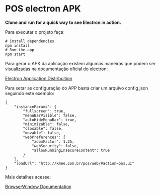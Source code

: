 # POS electron APK

**Clone and run for a quick way to see Electron in action.**

Para executar o projeto faça:

```
# Install dependencies
npm install
# Run the app
npm start
```

Para gerar o APK da aplicação existem algumas maneiras que podem ser visualizadas na documentação oficial do electron:

[Electron Application Distribuition](https://www.electronjs.org/docs/latest/tutorial/application-distribution) 


Para setar as configuração do APP basta criar um arquivo config.json seguindo este exemplo:

```
{
    "instanceParams": {
        "fullscreen": true,
        "menuBarVisible": false,
        "autoHideMenuBar": true,
        "minimizable": false,
        "closable": false,
        "movable": false,
        "webPreferences": {
            "zoomFactor": 1.25,
            "webSecurity": false,
            "allowRunningInsecureContent": true
        }
    },
    "loadUrl": "http://kmee.com.br/pos/web/#action=pos.ui"
}
```

Mais detalhes acesse:

[BrowserWindow Documentation](https://www.electronjs.org/docs/latest/api/browser-window)
